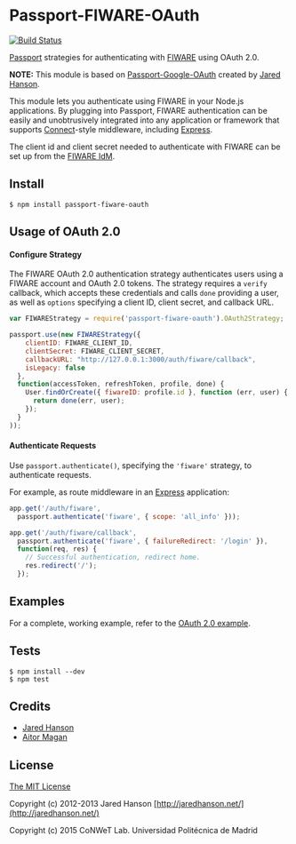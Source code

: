 # Passport-FIWARE-OAuth

[![Build Status](https://build.conwet.fi.upm.es/jenkins/job/passport-fiware-oauth/badge/icon)](https://build.conwet.fi.upm.es/jenkins/job/passport-fiware-oauth/)

[Passport](http://passportjs.org/) strategies for authenticating with [FIWARE](http://www.fiware.org/)
using OAuth 2.0.

**NOTE:**
This module is based on [Passport-Google-OAuth](https://github.com/jaredhanson/passport-google-oauth)
created by [Jared Hanson](https://github.com/jaredhanson).

This module lets you authenticate using FIWARE in your Node.js applications.
By plugging into Passport, FIWARE authentication can be easily and
unobtrusively integrated into any application or framework that supports
[Connect](http://www.senchalabs.org/connect/)-style middleware, including
[Express](http://expressjs.com/).

The client id and client secret needed to authenticate with FIWARE can be set up from the [FIWARE IdM](https://account.lab.fiware.org/idm/myApplications/).

## Install

    $ npm install passport-fiware-oauth


## Usage of OAuth 2.0

#### Configure Strategy

The FIWARE OAuth 2.0 authentication strategy authenticates users using a FIWARE
account and OAuth 2.0 tokens.  The strategy requires a `verify` callback, which
accepts these credentials and calls `done` providing a user, as well as
`options` specifying a client ID, client secret, and callback URL.

```Javascript
var FIWAREStrategy = require('passport-fiware-oauth').OAuth2Strategy;

passport.use(new FIWAREStrategy({
    clientID: FIWARE_CLIENT_ID,
    clientSecret: FIWARE_CLIENT_SECRET,
    callbackURL: "http://127.0.0.1:3000/auth/fiware/callback",
    isLegacy: false
  },
  function(accessToken, refreshToken, profile, done) {
    User.findOrCreate({ fiwareID: profile.id }, function (err, user) {
      return done(err, user);
    });
  }
));
```

#### Authenticate Requests

Use `passport.authenticate()`, specifying the `'fiware'` strategy, to
authenticate requests.

For example, as route middleware in an [Express](http://expressjs.com/)
application:

```Javascript
app.get('/auth/fiware',
  passport.authenticate('fiware', { scope: 'all_info' }));

app.get('/auth/fiware/callback', 
  passport.authenticate('fiware', { failureRedirect: '/login' }),
  function(req, res) {
    // Successful authentication, redirect home.
    res.redirect('/');
  });
```

## Examples

For a complete, working example, refer to the [OAuth 2.0 example](https://github.com/conwetlab/passport-fiware-oauth/tree/master/examples/oauth2).

## Tests

    $ npm install --dev
    $ npm test

## Credits

  - [Jared Hanson](https://github.com/jaredhanson)
  - [Aitor Magan](https://github.com/aitormagan)

## License

[The MIT License](http://opensource.org/licenses/MIT)

Copyright (c) 2012-2013 Jared Hanson [http://jaredhanson.net/](http://jaredhanson.net/)

Copyright (c) 2015 CoNWeT Lab. Universidad Politécnica de Madrid

